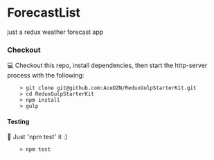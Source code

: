 # ForecastList
just a redux weather forecast app

### Checkout

:computer: Checkout this repo, install dependencies, then start the http-server process with the following:

```
	> git clone git@github.com:AceDZN/ReduxGulpStarterKit.git
	> cd ReduxGulpStarterKit
	> npm install
	> gulp
```
#### Testing
:memo: Just ׳npm test׳ it :)

```
	> npm test
```

